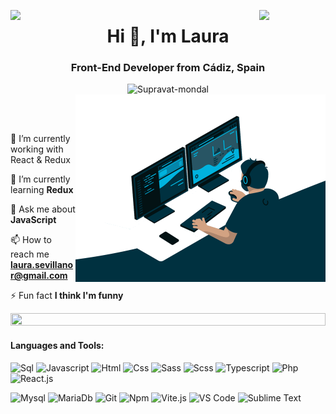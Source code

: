 <img align="left" src="https://user-images.githubusercontent.com/65187002/144930161-2f783401-8d27-4fdf-a2f7-cc0ba32f1f1f.gif" width="21%" style="display:inline;"><img align="right" src="https://user-images.githubusercontent.com/65187002/144930161-2f783401-8d27-4fdf-a2f7-cc0ba32f1f1f.gif" width="21%" style="display:inline;">

<h1 align="center">Hi 👋, I'm Laura</h1>
<h3 align="center">Front-End Developer from Cádiz, Spain</h3>


<p align="center"> 
 <img src="https://komarev.com/ghpvc/?username=codewithlauram&label=Profile%20views&color=0e75b6&style=flat" alt="Supravat-mondal" /> 

<br>


<img align="right" alt="Coding" width="400" src="https://github.com/supravatm/supravatm/blob/main/src/code.gif">

<br><br>

🔭 I’m currently working with React & Redux

🌱 I’m currently learning **Redux**

💬 Ask me about **JavaScript**

📫 How to reach me **laura.sevillanor@gmail.com**

⚡ Fun fact **I think I'm funny**


<img src="https://i.imgur.com/dBaSKWF.gif" height="20" width="100%">

#### Languages and Tools:


![Sql](http://img.shields.io/badge/-Sql-00758f?style=flat-square&logo=Mysql&logoColor=white)
![Javascript](http://img.shields.io/badge/-Javascript-fcd400?style=flat-square&logo=javascript&logoColor=black)
![Html](http://img.shields.io/badge/-Html-e24c27?style=flat-square&logo=html5&logoColor=white)
![Css](http://img.shields.io/badge/-Css-2a65f1?style=flat-square&logo=css3&logoColor=white)
![Sass](http://img.shields.io/badge/-Sass-cc6699?style=flat-square&logo=sass&logoColor=white)
![Scss](http://img.shields.io/badge/-Scss-cc6699?style=flat-square&logo=sass&logoColor=white)
![Typescript](http://img.shields.io/badge/-Typescript-3178c6?style=flat-square&logo=typescript&logoColor=white)
![Php](http://img.shields.io/badge/-Php-767bb3?style=flat-square&logo=php&logoColor=white)
![React.js](http://img.shields.io/badge/-React.js-41b883?style=flat-square&logo=react&logoColor=white)

![Mysql](http://img.shields.io/badge/-Mysql-white?style=flat-square&logo=mysql)
![MariaDb](http://img.shields.io/badge/-Mariadb-white?style=flat-square&logo=mariadb&logoColor=black)
![Git](http://img.shields.io/badge/-Git-white?style=flat-square&logo=git)
![Npm](http://img.shields.io/badge/-Npm-white?style=flat-square&logo=npm&logoColor=black)
![Vite.js](http://img.shields.io/badge/-Vite.js-white?style=flat-square&logo=vite)
![VS Code](http://img.shields.io/badge/-VS%20Code-black?style=flat-square&logo=visualstudiocode&logoColor=3aa7f2)
![Sublime Text](http://img.shields.io/badge/-Sublime%20Text-484848?style=flat-square&logo=sublimetext)

<br/>
